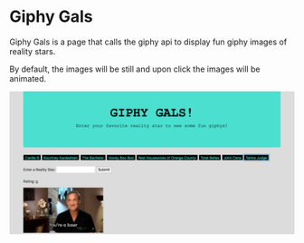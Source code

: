 # Giphy Gals
Giphy Gals is a page that calls the giphy api to display fun giphy images of reality stars.

By default, the images will be still and upon click the images will be animated.
            
![alt text](https://github.com/regina7361/GifTastic/blob/master/assets/Screen%20Shot%202019-03-09%20at%208.40.20%20PM.png)
